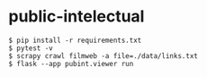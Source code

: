 # public-intelectual

```shell
$ pip install -r requirements.txt
$ pytest -v
$ scrapy crawl filmweb -a file=./data/links.txt
$ flask --app pubint.viewer run
```
